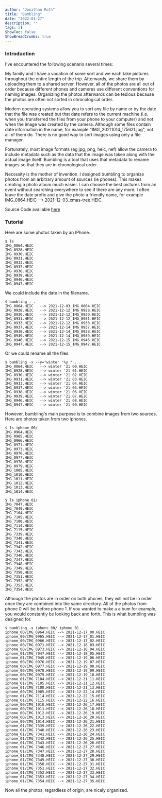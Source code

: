 ```yaml
---
author: "Jonathan Roth"
title: "Bumbling"
date: "2022-01-27"
description: ""
tags: []
ShowToc: false
ShowBreadCrumbs: true
---
```

### Introduction
I've encountered the following scenario several times:

My family and I have a vacation of some sort and we each take pictures throughout the entire length of the trip. Afterwards, we share them by uploading them to a shared server. However, all of the photos are all out of order because different phones and cameras use different conventions for naming images. Organizing the photos afterwards can be tedious because the photos are often not sorted in chronological order.  

Modern operating systems allow you to sort any file by name or by the date that the file was created but that date refers to the current machine (i.e. when you transferred the files from your phone to your computer) and not when the image was created by the camera. Although some files contain date information in the name, for example "IMG\_20211014\_175621.jpg", not all of them do. There is no good way to sort images using only a file manager.

Fortunately, most image formats (eg jpg, png, heic, nef) allow the camera to include metadata such as the data that the image was taken along with the actual image itself. Bumbling is a tool that uses that metadata to rename images so that they are in chronological order.

Necessity is the mother of invention. I designed bumbling to organize photos from an arbitrary amount of sources (ie phones). This makes creating a photo album much easier. I can choose the best pictures from an event without searching everywhere to see if there are any more. I often leave the date prefix and give the photo a friendly name, for example IMG\_0864.HEIC --> 2021-12-03\_xmas-tree.HEIC.

Source Code available [here](https://github.com/JonathanRoth13/bumbling "here")

### Tutorial

Here are some photos taken by an IPhone.

```text
$ ls
IMG_0864.HEIC
IMG_0928.HEIC
IMG_0930.HEIC
IMG_0931.HEIC
IMG_0933.HEIC
IMG_0937.HEIC
IMG_0938.HEIC
IMG_0939.HEIC
IMG_0946.HEIC
IMG_0947.HEIC
```

We could include the date in the filename. 

```text
$ bumbling . .
IMG_0864.HEIC	-->	2021-12-03_IMG_0864.HEIC
IMG_0928.HEIC	-->	2021-12-12_IMG_0928.HEIC
IMG_0930.HEIC	-->	2021-12-12_IMG_0930.HEIC
IMG_0931.HEIC	-->	2021-12-12_IMG_0931.HEIC
IMG_0933.HEIC	-->	2021-12-12_IMG_0933.HEIC
IMG_0937.HEIC	-->	2021-12-14_IMG_0937.HEIC
IMG_0938.HEIC	-->	2021-12-14_IMG_0938.HEIC
IMG_0939.HEIC	-->	2021-12-14_IMG_0939.HEIC
IMG_0946.HEIC	-->	2021-12-15_IMG_0946.HEIC
IMG_0947.HEIC	-->	2021-12-15_IMG_0947.HEIC
```

Or we could rename all the files
```text
$ bumbling -x --y="winter '%y " . .
IMG_0864.HEIC	-->	winter '21 00.HEIC
IMG_0928.HEIC	-->	winter '21 01.HEIC
IMG_0930.HEIC	-->	winter '21 02.HEIC
IMG_0931.HEIC	-->	winter '21 03.HEIC
IMG_0933.HEIC	-->	winter '21 04.HEIC
IMG_0937.HEIC	-->	winter '21 05.HEIC
IMG_0938.HEIC	-->	winter '21 06.HEIC
IMG_0939.HEIC	-->	winter '21 07.HEIC
IMG_0946.HEIC	-->	winter '21 08.HEIC
IMG_0947.HEIC	-->	winter '21 09.HEIC
```

However, bumbling's main purpose is to combine images from two sources. Here are photos taken from two iphones.
```text
$ ls iphone_00/
IMG_0964.HEIC
IMG_0965.HEIC
IMG_0966.HEIC
IMG_0971.HEIC
IMG_0973.HEIC
IMG_0976.HEIC
IMG_0977.HEIC
IMG_0978.HEIC
IMG_0979.HEIC
IMG_1005.HEIC
IMG_1010.HEIC
IMG_1011.HEIC
IMG_1012.HEIC
IMG_1013.HEIC
IMG_1014.HEIC

$ ls iphone_01/
IMG_7047.HEIC
IMG_7049.HEIC
IMG_7104.HEIC
IMG_7105.HEIC
IMG_7108.HEIC
IMG_7114.HEIC
IMG_7115.HEIC
IMG_7339.HEIC
IMG_7340.HEIC
IMG_7341.HEIC
IMG_7342.HEIC
IMG_7343.HEIC
IMG_7346.HEIC
IMG_7347.HEIC
IMG_7348.HEIC
IMG_7349.HEIC
IMG_7350.HEIC
IMG_7351.HEIC
IMG_7352.HEIC
IMG_7353.HEIC
IMG_7354.HEIC
```

Although the photos are in order on both phones, they will not be in order once they are combined into the same directory. All of the photos from phone 0 will be before phone 1. If you wanted to make a album for example, you would constantly be looking back and forth. This is what bumbling was designed for. 
```text
$ bumbling -x iphone_00/ iphone_01 .
iphone_00/IMG_0964.HEIC	-->	2021-12-17_00.HEIC
iphone_00/IMG_0965.HEIC	-->	2021-12-17_01.HEIC
iphone_00/IMG_0966.HEIC	-->	2021-12-17_02.HEIC
iphone_00/IMG_0971.HEIC	-->	2021-12-18_03.HEIC
iphone_00/IMG_0973.HEIC	-->	2021-12-18_04.HEIC
iphone_01/IMG_7047.HEIC	-->	2021-12-18_05.HEIC
iphone_01/IMG_7049.HEIC	-->	2021-12-19_06.HEIC
iphone_00/IMG_0976.HEIC	-->	2021-12-19_07.HEIC
iphone_00/IMG_0977.HEIC	-->	2021-12-19_08.HEIC
iphone_00/IMG_0978.HEIC	-->	2021-12-19_09.HEIC
iphone_00/IMG_0979.HEIC	-->	2021-12-19_10.HEIC
iphone_01/IMG_7104.HEIC	-->	2021-12-21_11.HEIC
iphone_01/IMG_7105.HEIC	-->	2021-12-21_12.HEIC
iphone_01/IMG_7108.HEIC	-->	2021-12-21_13.HEIC
iphone_00/IMG_1005.HEIC	-->	2021-12-22_14.HEIC
iphone_01/IMG_7114.HEIC	-->	2021-12-22_15.HEIC
iphone_01/IMG_7115.HEIC	-->	2021-12-22_16.HEIC
iphone_00/IMG_1010.HEIC	-->	2021-12-26_17.HEIC
iphone_00/IMG_1011.HEIC	-->	2021-12-26_18.HEIC
iphone_00/IMG_1012.HEIC	-->	2021-12-26_19.HEIC
iphone_00/IMG_1013.HEIC	-->	2021-12-26_20.HEIC
iphone_00/IMG_1014.HEIC	-->	2021-12-26_21.HEIC
iphone_01/IMG_7339.HEIC	-->	2021-12-26_22.HEIC
iphone_01/IMG_7340.HEIC	-->	2021-12-26_23.HEIC
iphone_01/IMG_7341.HEIC	-->	2021-12-26_24.HEIC
iphone_01/IMG_7342.HEIC	-->	2021-12-26_25.HEIC
iphone_01/IMG_7343.HEIC	-->	2021-12-26_26.HEIC
iphone_01/IMG_7346.HEIC	-->	2021-12-27_27.HEIC
iphone_01/IMG_7347.HEIC	-->	2021-12-27_28.HEIC
iphone_01/IMG_7348.HEIC	-->	2021-12-27_29.HEIC
iphone_01/IMG_7349.HEIC	-->	2021-12-27_30.HEIC
iphone_01/IMG_7350.HEIC	-->	2021-12-27_31.HEIC
iphone_01/IMG_7351.HEIC	-->	2021-12-27_32.HEIC
iphone_01/IMG_7352.HEIC	-->	2021-12-27_33.HEIC
iphone_01/IMG_7353.HEIC	-->	2021-12-27_34.HEIC
iphone_01/IMG_7354.HEIC	-->	2021-12-27_35.HEIC
```
Now all the photos, regardless of origin, are nicely organized.

